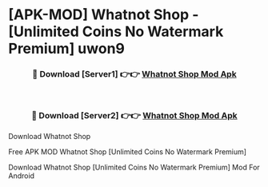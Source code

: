 # [APK-MOD] Whatnot  Shop - [Unlimited Coins No Watermark Premium] uwon9



<div align="center">
<h3>🔴 Download [Server1] 👉👉 <a href="https://momento.my/?title=Whatnot__Shop">Whatnot  Shop Mod Apk</a></h3><br>

<h3>🔴 Download [Server2] 👉👉 <a href="https://momento.my/?title=Whatnot__Shop">Whatnot  Shop Mod Apk</a></h3>
</div>



Download Whatnot  Shop 

Free APK MOD Whatnot  Shop [Unlimited Coins No Watermark Premium]

Download Whatnot  Shop [Unlimited Coins No Watermark Premium] Mod For Android
